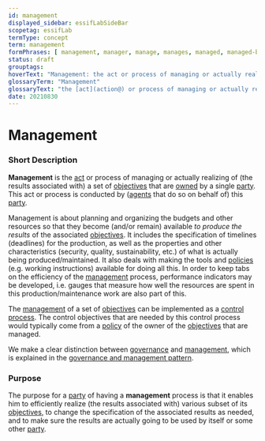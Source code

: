 ```yaml
---
id: management
displayed_sidebar: essifLabSideBar
scopetag: essifLab
termType: concept
term: management
formPhrases: [ management, manager, manage, manages, managed, managed-by, management, managing, "managing-part{yies}" ]
status: draft
grouptags:
hoverText: "Management: the act or process of managing or actually realizing of (the results associated with) a set of Objectives by the Owner of these Objectives."
glossaryTerm: "Management"
glossaryText: "the [act](action@) or process of managing or actually realizing of (the results associated with) a set of [objective](@) by the [owner](@) of these [objective](@)."
date: 20210830
---
```


# Management

### Short Description

**Management** is the [act](action@) or process of managing or actually realizing of (the results associated with) a set of  [objectives](@) that are [owned](@) by a single [party](@). This act or process is conducted by ([agents](@) that do so on behalf of) this [party](@).

Management is about planning and organizing the budgets and other resources so that they become (and/or remain) available _to produce the results_ of the associated [objectives](@). It includes the specification of timelines (deadlines) for the production, as well as the properties and other characteristics (security, quality, sustainability, etc.) of what is actually being produced/maintained. It also deals with making the tools and [policies](@) (e.g. working instructions) available for doing all this.
In order to keep tabs on the efficiency of the [management](@) process, performance indicators may be developed, i.e. gauges that measure how well the resources are spent in this production/maintenance work are also part of this.

The [management](@) of a set of [objectives](@) can be implemented as a [control process](@). The control objectives that are needed by this control process would typically come from a [policy](@) of the owner of the [objectives](@) that are managed.

We make a clear distinction between [governance](@) and [management](@), which is explained in the [governance and management pattern](pattern:governance-and-management@).

### Purpose

The purpose for a [party](@) of having a **management** process is that it enables him to efficiently realize (the results associated with) various subset of its [objectives](@), to change the specification of the associated results as needed, and to make sure the results are actually going to be used by itself or some other [party](@).

